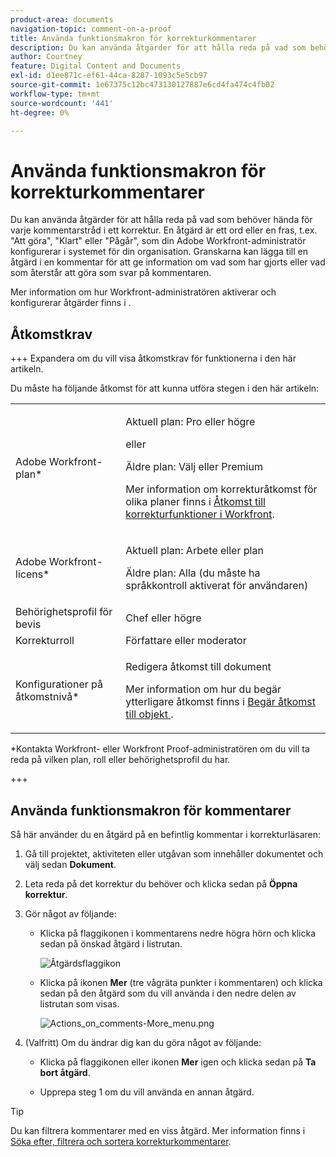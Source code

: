 ```yaml
---
product-area: documents
navigation-topic: comment-on-a-proof
title: Använda funktionsmakron för korrekturkommentarer
description: Du kan använda åtgärder för att hålla reda på vad som behöver hända för varje kommentarstråd i ett korrektur. En åtgärd är ett ord eller en fras, t.ex. "Att göra", "Klart" eller "Pågår", som din Adobe Workfront-administratör konfigurerar i systemet för din organisation. Granskarna kan lägga till en åtgärd i en kommentar för att ge information om vad som har gjorts eller vad som återstår att göra som svar på kommentaren.
author: Courtney
feature: Digital Content and Documents
exl-id: d1ee871c-ef61-44ca-8287-1093c5e5cb97
source-git-commit: 1e67375c12bc473130127887e6cd4fa474c4fb02
workflow-type: tm+mt
source-wordcount: '441'
ht-degree: 0%

---
```


# Använda funktionsmakron för korrekturkommentarer

Du kan använda åtgärder för att hålla reda på vad som behöver hända för varje kommentarstråd i ett korrektur. En åtgärd är ett ord eller en fras, t.ex. &quot;Att göra&quot;, &quot;Klart&quot; eller &quot;Pågår&quot;, som din Adobe Workfront-administratör konfigurerar i systemet för din organisation. Granskarna kan lägga till en åtgärd i en kommentar för att ge information om vad som har gjorts eller vad som återstår att göra som svar på kommentaren.

Mer information om hur Workfront-administratören aktiverar och konfigurerar åtgärder finns i .

## Åtkomstkrav

+++ Expandera om du vill visa åtkomstkrav för funktionerna i den här artikeln.

Du måste ha följande åtkomst för att kunna utföra stegen i den här artikeln:

<table style="table-layout:auto"> 
 <col> 
 <col> 
 <tbody> 
  <tr> 
   <td role="rowheader">Adobe Workfront-plan*</td> 
   <td> <p>Aktuell plan: Pro eller högre</p> <p>eller</p> <p>Äldre plan: Välj eller Premium</p> <p>Mer information om korrekturåtkomst för olika planer finns i <a href="/help/quicksilver/administration-and-setup/manage-workfront/configure-proofing/access-to-proofing-functionality.md" class="MCXref xref">Åtkomst till korrekturfunktioner i Workfront</a>.</p> </td> 
  </tr> 
  <tr> 
   <td role="rowheader">Adobe Workfront-licens*</td> 
   <td> <p>Aktuell plan: Arbete eller plan</p> <p>Äldre plan: Alla (du måste ha språkkontroll aktiverat för användaren)</p> </td> 
  </tr> 
  <tr> 
   <td role="rowheader">Behörighetsprofil för bevis </td> 
   <td>Chef eller högre</td> 
  </tr> 
  <tr> 
   <td role="rowheader">Korrekturroll</td> 
   <td>Författare eller moderator</td> 
  </tr> 
  <tr> 
   <td role="rowheader">Konfigurationer på åtkomstnivå*</td> 
   <td> <p>Redigera åtkomst till dokument</p> <p>Mer information om hur du begär ytterligare åtkomst finns i <a href="../../../../workfront-basics/grant-and-request-access-to-objects/request-access.md" class="MCXref xref">Begär åtkomst till objekt </a>.</p> </td> 
  </tr> 
 </tbody> 
</table>

&#42;Kontakta Workfront- eller Workfront Proof-administratören om du vill ta reda på vilken plan, roll eller behörighetsprofil du har.

+++

## Använda funktionsmakron för kommentarer

Så här använder du en åtgärd på en befintlig kommentar i korrekturläsaren:

1. Gå till projektet, aktiviteten eller utgåvan som innehåller dokumentet och välj sedan **Dokument**.
1. Leta reda på det korrektur du behöver och klicka sedan på **Öppna korrektur**.

1. Gör något av följande:

   * Klicka på flaggikonen i kommentarens nedre högra hörn och klicka sedan på önskad åtgärd i listrutan.

     ![Åtgärdsflaggikon](assets/actions-flag-icon-350x198.png)

   * Klicka på ikonen **Mer** (tre vågräta punkter i kommentaren) och klicka sedan på den åtgärd som du vill använda i den nedre delen av listrutan som visas.

     ![Actions_on_comments-More_menu.png](assets/actions-on-coments-more-menu-350x347.png)

1. (Valfritt) Om du ändrar dig kan du göra något av följande:

   * Klicka på flaggikonen eller ikonen **Mer** igen och klicka sedan på **Ta bort åtgärd**.

   * Upprepa steg 1 om du vill använda en annan åtgärd.

>[!TIP]
>
>Du kan filtrera kommentarer med en viss åtgärd. Mer information finns i [Söka efter, filtrera och sortera korrekturkommentarer](../../../../review-and-approve-work/proofing/reviewing-proofs-within-workfront/comment-on-a-proof/search-filter-sort-comments.md).
